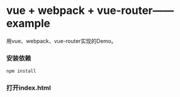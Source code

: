 vue + webpack + vue-router——example
==========

用vue、webpack、vue-router实现的Demo。

### 安装依赖

```bash
npm install
```

### 打开index.html
